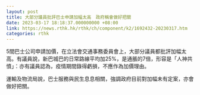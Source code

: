```yaml
---
layout: post
title: 大部分議員批評巴士申請加幅太高　政府稱會做好把關
date: 2023-03-17 18:18:37.000000000 +08:00
link: https://news.rthk.hk/rthk/ch/component/k2/1692432-20230317.htm
categories: rthk
---
```


5間巴士公司申請加價，在立法會交通事務委員會上，大部分議員都批評加幅太高。有議員說，新巴城巴的日常路線平均加25%，是通脹的7倍，形容是「人神共憤」：亦有議員認為，疫情期間錄得虧損，不應作為加價理由。

運輸及物流局說，巴士服務與民生息息相關，強調政府目前對加幅未有定案，亦會做好把關。
